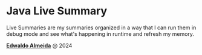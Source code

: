 # Java Live Summary

Live Summaries are my summaries organized in a way that I can run them in debug mode and see what's happening in runtime and refresh my memory.

<a rel="edwaldoalmeida.com" href="https://www.edwaldoalmeida.com">**Edwaldo Almeida**</a> @ 2024
